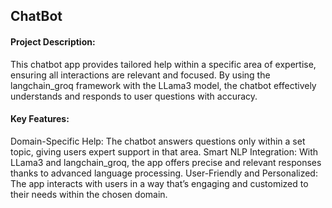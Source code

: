 ## ChatBot

#### Project Description:

This chatbot app provides tailored help within a specific area of expertise, ensuring all interactions are relevant and focused. By using the langchain_groq framework with the LLama3 model, the chatbot effectively understands and responds to user questions with accuracy.

#### Key Features:

Domain-Specific Help: The chatbot answers questions only within a set topic, giving users expert support in that area.
Smart NLP Integration: With LLama3 and langchain_groq, the app offers precise and relevant responses thanks to advanced language processing.
User-Friendly and Personalized: The app interacts with users in a way that’s engaging and customized to their needs within the chosen domain.
